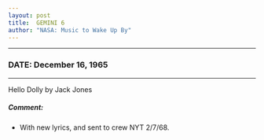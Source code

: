 ```yaml
---
layout: post
title:  GEMINI 6
author: "NASA: Music to Wake Up By"
---
```


----
### DATE: December 16, 1965
----
Hello Dolly by Jack Jones

##### Comment:
* With new lyrics, and sent to crew NYT 2/7/68.
